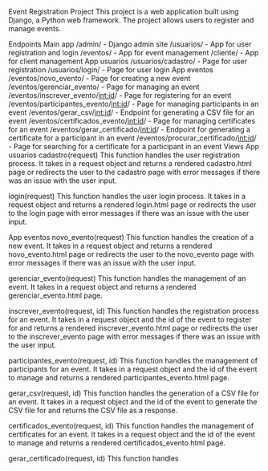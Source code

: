 Event Registration Project
This project is a web application built using Django, a Python web framework. The project allows users to register and manage events.

Endpoints
Main app
/admin/ - Django admin site
/usuarios/ - App for user registration and login
/eventos/ - App for event management
/cliente/ - App for client management
App usuarios
/usuarios/cadastro/ - Page for user registration
/usuarios/login/ - Page for user login
App eventos
/eventos/novo_evento/ - Page for creating a new event
/eventos/gerenciar_evento/ - Page for managing an event
/eventos/inscrever_evento/<int:id>/ - Page for registering for an event
/eventos/participantes_evento/<int:id>/ - Page for managing participants in an event
/eventos/gerar_csv/<int:id>/ - Endpoint for generating a CSV file for an event
/eventos/certificados_evento/<int:id>/ - Page for managing certificates for an event
/eventos/gerar_certificado/<int:id>/ - Endpoint for generating a certificate for a participant in an event
/eventos/procurar_certificado/<int:id>/ - Page for searching for a certificate for a participant in an event
Views
App usuarios
cadastro(request)
This function handles the user registration process. It takes in a request object and returns a rendered cadastro.html page or redirects the user to the cadastro page with error messages if there was an issue with the user input.

login(request)
This function handles the user login process. It takes in a request object and returns a rendered login.html page or redirects the user to the login page with error messages if there was an issue with the user input.

App eventos
novo_evento(request)
This function handles the creation of a new event. It takes in a request object and returns a rendered novo_evento.html page or redirects the user to the novo_evento page with error messages if there was an issue with the user input.

gerenciar_evento(request)
This function handles the management of an event. It takes in a request object and returns a rendered gerenciar_evento.html page.

inscrever_evento(request, id)
This function handles the registration process for an event. It takes in a request object and the id of the event to register for and returns a rendered inscrever_evento.html page or redirects the user to the inscrever_evento page with error messages if there was an issue with the user input.

participantes_evento(request, id)
This function handles the management of participants for an event. It takes in a request object and the id of the event to manage and returns a rendered participantes_evento.html page.

gerar_csv(request, id)
This function handles the generation of a CSV file for an event. It takes in a request object and the id of the event to generate the CSV file for and returns the CSV file as a response.

certificados_evento(request, id)
This function handles the management of certificates for an event. It takes in a request object and the id of the event to manage and returns a rendered certificados_evento.html page.

gerar_certificado(request, id)
This function handles
